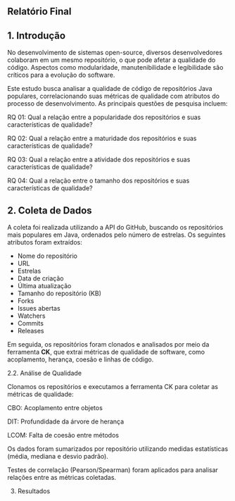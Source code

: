 ## Relatório Final
## 1. Introdução

No desenvolvimento de sistemas open-source, diversos desenvolvedores colaboram em um mesmo repositório, o que pode afetar a qualidade do código. Aspectos como modularidade, manutenibilidade e legibilidade são críticos para a evolução do software.

Este estudo busca analisar a qualidade de código de repositórios Java populares, correlacionando suas métricas de qualidade com atributos do processo de desenvolvimento. As principais questões de pesquisa incluem:

RQ 01: Qual a relação entre a popularidade dos repositórios e suas características de qualidade?

RQ 02: Qual a relação entre a maturidade dos repositórios e suas características de qualidade?

RQ 03: Qual a relação entre a atividade dos repositórios e suas características de qualidade?

RQ 04: Qual a relação entre o tamanho dos repositórios e suas características de qualidade?

## 2. Coleta de Dados

A coleta foi realizada utilizando a API do GitHub, buscando os repositórios mais populares em Java, ordenados pelo número de estrelas. Os seguintes atributos foram extraídos:

- Nome do repositório  
- URL  
- Estrelas  
- Data de criação  
- Última atualização  
- Tamanho do repositório (KB)  
- Forks  
- Issues abertas  
- Watchers  
- Commits  
- Releases

Em seguida, os repositórios foram clonados e analisados por meio da ferramenta **CK**, que extrai métricas de qualidade de software, como acoplamento, herança, coesão e linhas de código.

2.2. Análise de Qualidade

Clonamos os repositórios e executamos a ferramenta CK para coletar as métricas de qualidade:

CBO: Acoplamento entre objetos

DIT: Profundidade da árvore de herança

LCOM: Falta de coesão entre métodos

Os dados foram sumarizados por repositório utilizando medidas estatísticas (média, mediana e desvio padrão).

Testes de correlação (Pearson/Spearman) foram aplicados para analisar relações entre as métricas coletadas.

3. Resultados
